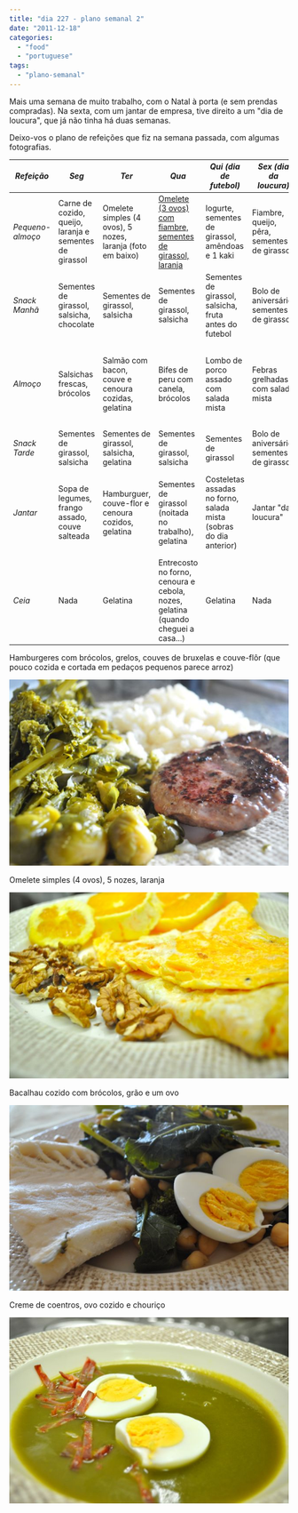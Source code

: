```yaml
---
title: "dia 227 - plano semanal 2"
date: "2011-12-18"
categories: 
  - "food"
  - "portuguese"
tags: 
  - "plano-semanal"
---
```


Mais uma semana de muito trabalho, com o Natal à porta (e sem prendas compradas). Na sexta, com um jantar de empresa, tive direito a um "dia de loucura", que já não tinha há duas semanas.  
  
Deixo-vos o plano de refeições que fiz na semana passada, com algumas fotografias.  
  

| _Refeição_ | _Seg_ | _Ter_ | _Qua_ | _Qui (dia de futebol)_ | _Sex (dia da loucura)_ | _Sáb_ | _Dom_ |
| --- | --- | --- | --- | --- | --- | --- | --- |
| _Pequeno-almoço_ | Carne de cozido, queijo, laranja e sementes de girassol | Omelete simples (4 ovos), 5 nozes, laranja (foto em baixo) | [Omelete (3 ovos) com fiambre, sementes de girassol, laranja](http://blog.cozinhadecaverna.com/2011/12/dia-224-video-pequeno-almoco-rapido-1.html) | Iogurte, sementes de girassol, amêndoas e 1 kaki | Fiambre, queijo, pêra, sementes de girassol | Nada | Ovos mexidos, sementes de girassol, 2 tangerinas |
| _Snack Manhã_ | Sementes de girassol, salsicha, chocolate | Sementes de girassol, salsicha | Sementes de girassol, salsicha | Sementes de girassol, salsicha, fruta antes do futebol | Bolo de aniversário, sementes de girassol | Nada | Nada |
| _Almoço_ | Salsichas frescas, brócolos | Salmão com bacon, couve e cenoura cozidas, gelatina | Bifes de peru com canela, brócolos | Lombo de porco assado com salada mista | Febras grelhadas com salada mista | Hamburgers, grelos de couve, brócolos, couves de bruxelas e couve-flôr (foto em baixo) | Bacalhau, grão e brócolos (foto em baixo) |
| _Snack Tarde_ | Sementes de girassol, salsicha | Sementes de girassol, salsicha, gelatina | Sementes de girassol, salsicha | Sementes de girassol | Bolo de aniversário, sementes de girassol | Nada | Nada |
| _Jantar_ | Sopa de legumes, frango assado, couve salteada | Hamburguer, couve-flor e cenoura cozidos, gelatina | Sementes de girassol (noitada no trabalho), gelatina | Costeletas assadas no forno, salada mista (sobras do dia anterior) | Jantar "da loucura" | Frango assado com salada de alface | Creme de coentros com ovo e chouriço (foto em baixo), batata doce, gelatina |
| _Ceia_ | Nada | Gelatina | Entrecosto no forno, cenoura e cebola, nozes, gelatina (quando cheguei a casa...) | Gelatina | Nada | Gelatina | Quadrado chocolate |

  

Hamburgeres com brócolos, grelos, couves de bruxelas e couve-flôr (que pouco cozida e cortada em pedaços pequenos parece arroz)

[![](images/CC+2.jpg)](http://4.bp.blogspot.com/-SVa1w9QOcBw/Tu5Qk3aOjxI/AAAAAAAAErI/_828-dc9Arw/s1600/CC+2.jpg)

  

Omelete simples (4 ovos), 5 nozes, laranja

[![](images/CC+1.jpg)](http://1.bp.blogspot.com/-JUfKFq3J1nA/Tu5QkFKIV5I/AAAAAAAAErE/vkdQHlWWX_s/s1600/CC+1.jpg)

  

Bacalhau cozido com brócolos, grão e um ovo

[![](images/CC+3.jpg)](http://1.bp.blogspot.com/-7YDAv976Yno/Tu5QlSZgHGI/AAAAAAAAErQ/CzY7AaGdhRQ/s1600/CC+3.jpg)

  

Creme de coentros, ovo cozido e chouriço

[![](images/CC+4.jpg)](http://3.bp.blogspot.com/-x5p04GyNYl8/Tu5Qlztbi8I/AAAAAAAAErY/fPjnZJI_VEE/s1600/CC+4.jpg)
